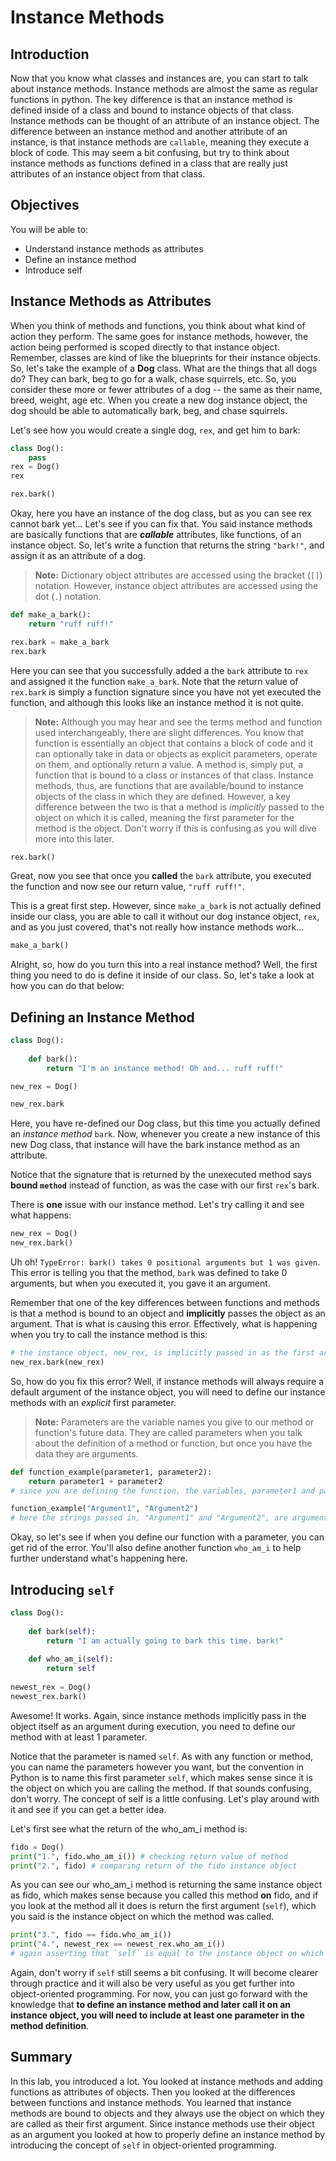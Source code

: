 
# Instance Methods

## Introduction
Now that you know what classes and instances are, you can start to talk about instance methods. Instance methods are almost the same as regular functions in python. The key difference is that an instance method is defined inside of a class and bound to instance objects of that class. Instance methods can be thought of an attribute of an instance object. The difference between an instance method and another attribute of an instance, is that instance methods are `callable`, meaning they execute a block of code. This may seem a bit confusing, but try to think about instance methods as functions defined in a class that are really just attributes of an instance object from that class.

## Objectives

You will be able to:

* Understand instance methods as attributes
* Define an instance method
* Introduce self

## Instance Methods as Attributes

When you think of methods and functions, you think about what kind of action they perform. The same goes for instance methods, however, the action being performed is scoped directly to that instance object. Remember, classes are kind of like the blueprints for their instance objects. So, let's take the example of a **Dog** class. What are the things that all dogs do? They can bark, beg to go for a walk, chase squirrels, etc. So, you consider these more or fewer attributes of a dog -- the same as their name, breed, weight, age etc. When you create a new dog instance object, the dog should be able to automatically bark, beg, and chase squirrels.

Let's see how you would create a single dog, `rex`, and get him to bark:


```python
class Dog():
    pass 
rex = Dog()
rex
```


```python
rex.bark()
```

Okay, here you have an instance of the dog class, but as you can see rex cannot bark yet... Let's see if you can fix that. You said instance methods are basically functions that are ***callable*** attributes, like functions, of an instance object. So, let's write a function that returns the string `"bark!"`, and assign it as an attribute of a dog.

> **Note:** Dictionary object attributes are accessed using the bracket (`[]`) notation. However, instance object attributes are accessed using the dot (`.`) notation. 


```python
def make_a_bark():
    return "ruff ruff!"

rex.bark = make_a_bark
rex.bark
```

Here you can see that you successfully added a the `bark` attribute to `rex` and assigned it the function `make_a_bark`. Note that the return value of `rex.bark` is simply a function signature since you have not yet executed the function, and although this looks like an instance method it is not quite.

> **Note:** Although you may hear and see the terms method and function used interchangeably, there are slight differences. You know that function is essentially an object that contains a block of code and it can optionally take in data or objects as explicit parameters, operate on them, and optionally return a value. A method is, simply put, a function that is bound to a class or instances of that class. Instance methods, thus, are functions that are available/bound to instance objects of the class in which they are defined. However, a key difference between the two is that a method is *implicitly* passed to the object on which it is called, meaning the first parameter for the method is the object. Don't worry if this is confusing as you will dive more into this later.


```python
rex.bark()
```

Great, now you see that once you **called** the `bark` attribute, you executed the function and now see our return value, `"ruff ruff!"`. 

This is a great first step. However, since `make_a_bark` is not actually defined inside our class, you are able to call it without our dog instance object, `rex`, and as you just covered, that's not really how instance methods work... 


```python
make_a_bark()
```

Alright, so, how do you turn this into a real instance method? Well, the first thing you need to do is define it inside of our class. So, let's take a look at how you can do that below:

## Defining an Instance Method


```python
class Dog():
    
    def bark():
        return "I'm an instance method! Oh and... ruff ruff!"
```


```python
new_rex = Dog()

new_rex.bark
```

Here, you have re-defined our Dog class, but this time you actually defined an *instance method* `bark`. Now, whenever you create a new instance of this new Dog class, that instance will have the bark instance method as an attribute. 

Notice that the signature that is returned by the unexecuted method says **bound `method`** instead of function, as was the case with our first `rex`'s bark. 

There is **one** issue with our instance method. Let's try calling it and see what happens:


```python
new_rex = Dog()
new_rex.bark()
```

Uh oh! `TypeError: bark() takes 0 positional arguments but 1 was given`. This error is telling you that the method, `bark` was defined to take 0 arguments, but when you executed it, you gave it an argument. 

Remember that one of the key differences between functions and methods is that a method is bound to an object and **implicitly** passes the object as an argument. That is what is causing this error. Effectively, what is happening when you try to call the instance method is this:

```python
# the instance object, new_rex, is implicitly passed in as the first argument upon execution
new_rex.bark(new_rex)
```

So, how do you fix this error? Well, if instance methods will always require a default argument of the instance object, you will need to define our instance methods with an *explicit* first parameter.

>**Note:** Parameters are the variable names you give to our method or function's future data. They are called parameters when you talk about the definition of a method or function, but once you have the data they are arguments. 

```python
def function_example(parameter1, parameter2):
    return parameter1 + parameter2
# since you are defining the function, the variables, parameter1 and parameter2, are called parameters

function_example("Argument1", "Argument2") 
# here the strings passed in, "Argument1" and "Argument2", are arguments since you are executing the function
```

Okay, so let's see if when you define our function with a parameter, you can get rid of the error. You'll also define another function `who_am_i` to help further understand what's happening here.

## Introducing `self`


```python
class Dog():
    
    def bark(self):
        return "I am actually going to bark this time. bark!"
        
    def who_am_i(self):
        return self
        
newest_rex = Dog()
newest_rex.bark()
```

Awesome! It works. Again, since instance methods implicitly pass in the object itself as an argument during execution, you need to define our method with at least 1 parameter. 

Notice that the parameter is named `self`. As with any function or method, you can name the parameters however you want, but the convention in Python is to name this first parameter `self`, which makes sense since it is the object on which you are calling the method. If that sounds confusing, don't worry. The concept of self is a little confusing. Let's play around with it and see if you can get a better idea.

Let's first see what the return of the who_am_i method is:


```python
fido = Dog()
print("1.", fido.who_am_i()) # checking return value of method
print("2.", fido) # comparing return of the fido instance object 
```

As you can see our who_am_i method is returning the same instance object as fido, which makes sense because you called this method **on** fido, and if you look at the method all it does is return the first argument (`self`), which you said is the instance object on which the method was called. 


```python
print("3.", fido == fido.who_am_i()) 
print("4.", newest_rex == newest_rex.who_am_i()) 
# again asserting that `self` is equal to the instance object on which who_am_i was called
```

Again, don't worry if `self` still seems a bit confusing. It will become clearer through practice and it will also be very useful as you get further into object-oriented programming. For now, you can just go forward with the knowledge that **to define an instance method and later call it on an instance object, you will need to include at least one parameter in the method definition**.

## Summary

In this lab, you introduced a lot. You looked at instance methods and adding functions as attributes of objects. Then you looked at the differences between functions and instance methods. You learned that instance methods are bound to objects and they always use the object on which they are called as their first argument. Since instance methods use their object as an argument you looked at how to properly define an instance method by introducing the concept of `self` in object-oriented programming.
